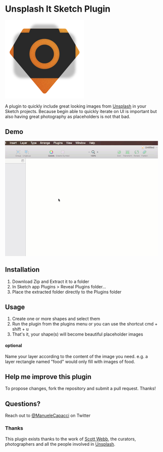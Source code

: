 # Unsplash It Sketch Plugin

![Unsplash It Sketch Plugin Icon](/assets/icon_small.png?raw=true "Unsplash It Sketch Plugin Icon")

A plugin to quickly include great looking images from [Unsplash](https://unsplash.com/) in your Sketch projects.
Because begin able to quickly iterate on UI is important but also having great photography as placeholders is not that bad.

## Demo
![Plugin Demo](/assets/demo.gif?raw=true "Unsplash It Sketch Plugin Demo Animation")

## Installation

1. Download Zip and Extract it to a folder
2. In Sketch app Plugins > Reveal Plugins folder...
3. Place the extracted folder directly to the Plugins folder


## Usage

1. Create one or more shapes and select them
2. Run the plugin from the plugins menu or you can use the shortcut cmd + shift + u
3. That's it, your shape(s) will become beautiful placeholder images

#### optional
Name your layer according to the content of the image you need. e.g. a layer rectangle named "food" would only fill with images of food.

## Help me improve this plugin
To propose changes, fork the repository and submit a pull request. Thanks!

## Questions?
Reach out to [@ManueleCapacci](https://twitter.com/ManueleCapacci) on Twitter


### Thanks
This plugin exists thanks to the work of
[Scott Webb](https://twitter.com/scotty_webb), the curators, photographers and all the people involved in [Unsplash](https://unsplash.com/).
